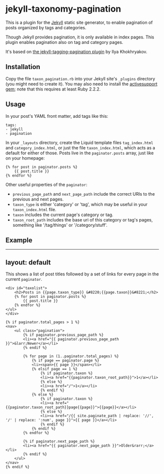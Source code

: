 jekyll-taxonomy-pagination
=========================

This is a plugin for the [Jekyll](http://github.com/mojombo/jekyll) static site generator, 
to enable pagination of posts organized by tags and categories.

Though Jekyll provides pagination, it is only available in index pages. This plugin enables
pagination also on tag and category pages.

It's based on [the jekyll-tagging-pagination plugin](https://github.com/ilyakhokhryakov/jekyll-tagging-pagination) by Ilya Khokhryakov.

Installation
------------
Copy the file `taxon_pagination.rb` into your Jekyll site's `_plugins` directory 
(you might need to create it). You may also need to install the [activesupport gem](https://rubygems.org/gems/activesupport/versions/5.0.0);
note that this requires at least Ruby 2.2.2.

Usage
-----

In your post's YAML front matter, add tags like this:

    tags:
    - jekyll
    - pagination

In your `_layouts` directory, create the Liquid template files `tag_index.html` and `category_index.html`,
or just the file `taxon_index.html`, which acts as a default for either of those. Posts live in the `paginator.posts` 
array, just like on your homepage:

    {% for post in paginator.posts %}
        {{ post.title }}
    {% endfor %}

Other useful properties of the `paginator`:

- `previous_page_path` and `next_page_path` include the correct URIs to the previous and next pages.
- `taxon_type` is either 'category' or 'tag', which may be useful in your `taxon_index.html` file.
- `taxon` includes the current page's category or tag.
- `taxon_root_path` includes the base uri of this category or tag's pages, something like '/tag/things' 
or '/category/stuff'.

Example
-------

---
layout: default
---

This shows a list of post titles followed by a set of links for every page in the current `paginator`.

    <div id="taxolist">
        <h2>Posts in {{page.taxon_type}} &#8220;{{page.taxon}}&#8221;</h2>
        {% for post in paginator.posts %}
            {{ post.title }}
        {% endfor %}
    </ul>
    </div>

    {% if paginator.total_pages > 1 %}
    <nav>
        <ul class="pagination">
            {% if paginator.previous_page_path %}
            <li><a href="{{ paginator.previous_page_path }}">&larr;Newer</a></li>
            {% endif %}

            {% for page in (1..paginator.total_pages) %}
                {% if page == paginator.page %}
                <li><span>{{ page }}</span></li>
                {% elsif page == 1 %}
                    {% if paginator.taxon %}
                    <li><a href="{{paginator.taxon_root_path}}">1</a></li>
                    {% else %}
                    <li><a href="/">1</a></li>
                    {% endif %}
                {% else %}
                    {% if paginator.taxon %}
                    <li><a href="{{paginator.taxon_root_path}}page{{page}}">{{page}}</a></li>
                    {% else %}
                    <li><a href="/{{ site.paginate_path | replace: '//', '/' | replace: ':num', page }}">{{ page }}</a></li>
                    {% endif %}
                {% endif %}
            {% endfor %}

            {% if paginator.next_page_path %}
            <li><a href="{{ paginator.next_page_path }}">Older&rarr;</a></li>
            {% endif %}
        </ul>
    </nav>
    {% endif %}

